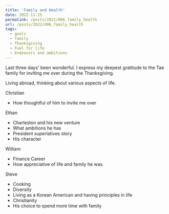 ```yaml
---
title: 'Family and Health'
date: 2022-11-25
permalink: /posts/2022/006_family_health
url: /posts/2022/006_family_health
tags:
  - goals
  - family
  - Thanksgiving
  - Fuel for life
  - Endeavors and ambitions
---
```


Last three days' been wonderful. I express my deepest gratitude to the Tae family for inviting me over during the Thanksgiving.

Living abroad, thinking about various aspects of life.

Christian
- How thoughtful of him to invite me over

Ethan
- Charleston and his new venture
- What ambitions he has
- President superlatives story
- His character

William
- Finance Career
- How appreciative of life and family he was.

Steve
- Cooking
- Diversity
- Living as a Korean American and having principles in life
- Christianity
- His choice to spend more time with family




